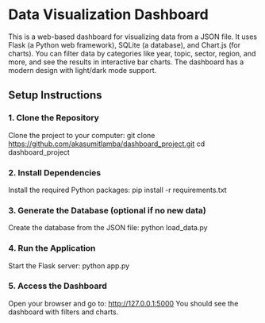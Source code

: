 # Data Visualization Dashboard

This is a web-based dashboard for visualizing data from a JSON file. It uses Flask (a Python web framework), SQLite (a database), and Chart.js (for charts). You can filter data by categories like year, topic, sector, region, and more, and see the results in interactive bar charts. The dashboard has a modern design with light/dark mode support.

## Setup Instructions

### 1. Clone the Repository
Clone the project to your computer:
git clone https://github.com/akasumitlamba/dashboard_project.git
cd dashboard_project

### 2. Install Dependencies
Install the required Python packages:
pip install -r requirements.txt

### 3. Generate the Database (optional if no new data)
Create the database from the JSON file:
python load_data.py

### 4. Run the Application
Start the Flask server:
python app.py

### 5. Access the Dashboard
Open your browser and go to:
http://127.0.0.1:5000
You should see the dashboard with filters and charts.
